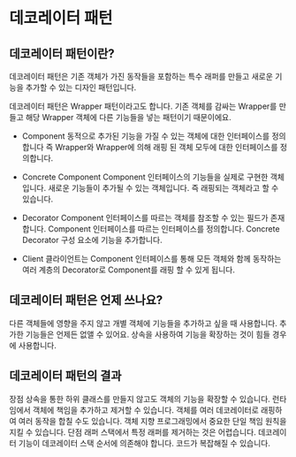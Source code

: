 # 데코레이터 패턴

## 데코레이터 패턴이란?
데코레이터 패턴은 기존 객체가 가진 동작들을 포함하는 특수 래퍼를 만들고 새로운 기능을 추가할 수 있는 디자인 패턴입니다.

데코레이터 패턴은 Wrapper 패턴이라고도 합니다. 기존 객체를 감싸는 Wrapper를 만들고 해당 Wrapper 객체에 다른 기능들을 넣는 패턴이기 때문이에요.

- Component
 동적으로 추가된 기능을 가질 수 있는 객체에 대한 인터페이스를 정의합니다
 즉 Wrapper와 Wrapper에 의해 래핑 된 객체 모두에 대한 인터페이스를 정의합니다.
 
- Concrete Component
Component 인터페이스의 기능들을 실제로 구현한 객체입니다.
새로운 기능들이 추가될 수 있는 객체입니다.
즉 래핑되는 객체라고 할 수 있습니다.

- Decorator
Component 인터페이스를 따르는 객체를 참조할 수 있는 필드가 존재합니다.
Component 인터페이스를 따르는 인터페이스를 정의합니다.
Concrete Decorator
구성 요소에 기능을 추가합니다.

- Client
클라이언트는 Component 인터페이스를 통해 모든 객체와 함께 동작하는 여러 계층의 Decorator로 Component를 래핑 할 수 있게 됩니다.

## 데코레이터 패턴은 언제 쓰나요?
다른 객체들에 영향을 주지 않고 개별 객체에 기능들을 추가하고 싶을 때 사용합니다.
추가한 기능들은 언제든 없앨 수 있어요.
상속을 사용하여 기능을 확장하는 것이 힘들 경우에 사용합니다.

## 데코레이터 패턴의 결과
장점
상속을 통한 하위 클래스를 만들지 않고도 객체의 기능을 확장할 수 있습니다.
런타임에서 객체에 책임을 추가하고 제거할 수 있습니다.
객체를 여러 데코레이터로 래핑하여 여러 동작을 합칠 수도 있습니다.
객체 지향 프로그래밍에서 중요한 단일 책임 원칙을 지킬 수 있습니다.
단점
래퍼 스택에서 특정 래퍼를 제거하는 것은 어렵습니다.
데코레이터 기능이 데코레이터 스택 순서에 의존해야 합니다.
코드가 복잡해질 수 있습니다.

